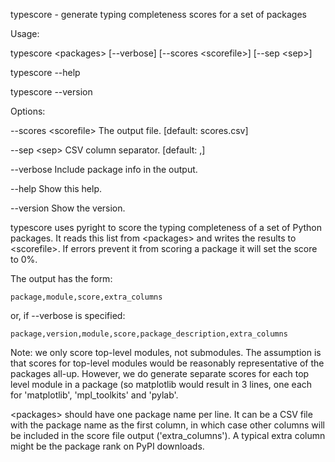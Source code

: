 typescore - generate typing completeness scores for a set of packages

Usage:

  typescore \<packages\> [--verbose] [--scores \<scorefile\>] [--sep \<sep\>]

  typescore --help
  
  typescore --version

Options:

  --scores \<scorefile\>  The output file. [default: scores.csv]

  --sep \<sep\>           CSV column separator. [default: ,]

  --verbose             Include package info in the output.
  
  --help                Show this help.
  
  --version             Show the version.

typescore uses pyright to score the typing completeness of a set of Python
packages. It reads this list from \<packages\> and writes the results to
\<scorefile\>. If errors prevent it from scoring a package it will set the
score to 0%.

The output has the form:


    package,module,score,extra_columns


or, if --verbose is specified:


    package,version,module,score,package_description,extra_columns


Note: we only score top-level modules, not submodules. The assumption is
that scores for top-level modules would be reasonably representative of
the packages all-up. However, we do generate separate scores for each top
level module in a package (so matplotlib would result in 3 lines, one each
for 'matplotlib', 'mpl_toolkits' and 'pylab'.

\<packages\> should have one package name per line. It can be a CSV file with
the package name as the first column, in which case other columns will be
included in the score file output ('extra_columns'). A typical extra column
might be the package rank on PyPI downloads.
